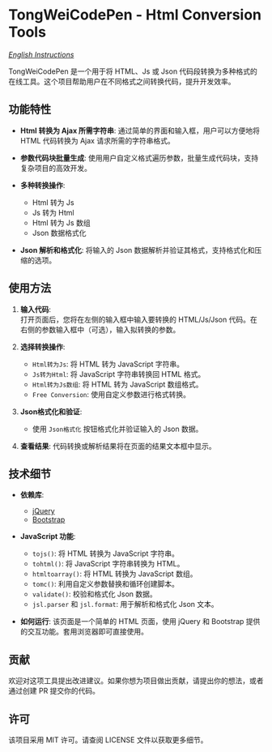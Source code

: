 # TongWeiCodePen - Html Conversion Tools
*[English Instructions](./README.md)*

TongWeiCodePen 是一个用于将 HTML、Js 或 Json 代码段转换为多种格式的在线工具。这个项目帮助用户在不同格式之间转换代码，提升开发效率。

## 功能特性

- **Html 转换为 Ajax 所需字符串**: 通过简单的界面和输入框，用户可以方便地将 HTML 代码转换为 Ajax 请求所需的字符串格式。
  
- **参数代码块批量生成**: 使用用户自定义格式遍历参数，批量生成代码块，支持复杂项目的高效开发。

- **多种转换操作**:
  - Html 转为 Js
  - Js 转为 Html
  - Html 转为 Js 数组
  - Json 数据格式化

- **Json 解析和格式化**: 
  将输入的 Json 数据解析并验证其格式，支持格式化和压缩的选项。

## 使用方法

1. **输入代码**:  
   打开页面后，您将在左侧的输入框中输入要转换的 HTML/Js/Json 代码。在右侧的参数输入框中（可选），输入拟转换的参数。
   
2. **选择转换操作**:
   - `Html转为Js`: 将 HTML 转为 JavaScript 字符串。
   - `Js转为Html`: 将 JavaScript 字符串转换回 HTML 格式。
   - `Html转为Js数组`: 将 HTML 转为 JavaScript 数组格式。
   - `Free Conversion`: 使用自定义参数进行格式转换。

3. **Json格式化和验证**:
   - 使用 `Json格式化` 按钮格式化并验证输入的 Json 数据。

4. **查看结果**:
   代码转换或解析结果将在页面的结果文本框中显示。

## 技术细节

- **依赖库**:
  - [jQuery](https://jquery.com/)
  - [Bootstrap](https://getbootstrap.com/)

- **JavaScript 功能**:
  - `tojs()`: 将 HTML 转换为 JavaScript 字符串。
  - `tohtml()`: 将 JavaScript 字符串转换为 HTML。
  - `htmltoarray()`: 将 HTML 转换为 JavaScript 数组。
  - `tomc()`: 利用自定义参数替换和循环创建脚本。
  - `validate()`: 校验和格式化 Json 数据。
  - `jsl.parser` 和 `jsl.format`: 用于解析和格式化 Json 文本。

- **如何运行**:
  该页面是一个简单的 HTML 页面，使用 jQuery 和 Bootstrap 提供的交互功能。套用浏览器即可直接使用。

## 贡献

欢迎对这项工具提出改进建议。如果你想为项目做出贡献，请提出你的想法，或者通过创建 PR 提交你的代码。

## 许可

该项目采用 MIT 许可。请查阅 LICENSE 文件以获取更多细节。

